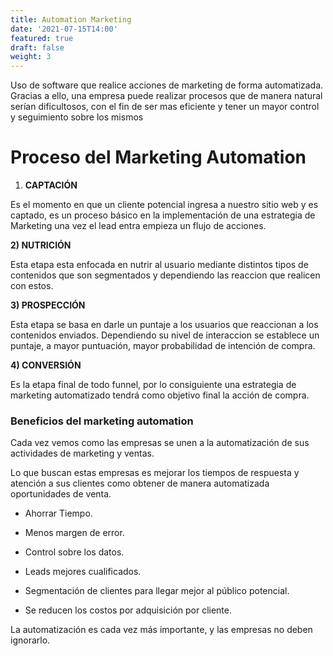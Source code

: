 ```yaml
---
title: Automation Marketing
date: '2021-07-15T14:00'
featured: true
draft: false
weight: 3
---
```

Uso de software que realice acciones de marketing de forma automatizada. Gracias a ello, una empresa puede realizar procesos que de manera natural serían dificultosos, con el fin de ser mas eficiente y tener un mayor control y seguimiento sobre los mismos

# Proceso del Marketing Automation

1.  **CAPTACIÓN**

Es el momento en que un cliente potencial ingresa a nuestro sitio web y es captado, es un proceso básico en la implementación de una estrategia de Marketing una vez el lead entra empieza un flujo de acciones.

**2) NUTRICIÓN**

Esta etapa esta enfocada en nutrir al usuario mediante distintos tipos de contenidos que son segmentados y dependiendo las reaccion que realicen con estos.

**3) PROSPECCIÓN**

Esta etapa se basa en darle un puntaje a los usuarios que reaccionan a los contenidos enviados. Dependiendo su nivel de interaccion se establece un puntaje, a mayor puntuación, mayor probabilidad de intención de compra.

**4) CONVERSIÓN**

Es la etapa final de todo funnel, por lo consiguiente una estrategia de marketing automatizado tendrá como objetivo final la acción de compra.

### Beneficios del marketing automation

Cada vez vemos como las empresas se unen a la automatización de sus actividades de marketing y ventas.

Lo que buscan estas empresas es mejorar los tiempos de respuesta y atención a sus clientes como obtener de manera automatizada oportunidades de venta.

*   Ahorrar Tiempo.



*   Menos margen de error.



*   Control sobre los datos.



*   Leads mejores cualificados.



*   Segmentación de clientes para llegar mejor al público potencial.



*   Se reducen los costos por adquisición por cliente.

La automatización es cada vez más importante, y las empresas no deben ignorarlo.
